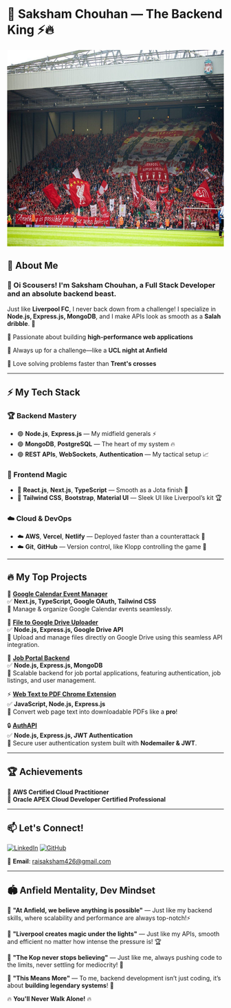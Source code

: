 # 👑 Saksham Chouhan — The Backend King ⚡🔥

<img src="stand.jpg" width="850" height="457" alt="Description">

## 🚀 About Me

### 👋 Oi Scousers! I'm **Saksham Chouhan**, a Full Stack Developer and an absolute **backend beast**. 

  Just like **Liverpool FC**, I never back down from a challenge! I specialize in **Node.js, Express.js, MongoDB**, and I make APIs look as smooth as a **Salah dribble**. 💨

🔴 Passionate about building **high-performance web applications**  

🔴 Always up for a challenge—like a **UCL night at Anfield**  

🔴 Love solving problems faster than **Trent's crosses**

---

## ⚡ My Tech Stack

### 🏆 Backend Mastery
- 🟢 **Node.js**, **Express.js** — My midfield generals ⚡
- 🟢 **MongoDB**, **PostgreSQL** — The heart of my system 🔥
- 🟢 **REST APIs**, **WebSockets**, **Authentication** — My tactical setup 📈

### 🎯 Frontend Magic
- 🔵 **React.js**, **Next.js**, **TypeScript** — Smooth as a Jota finish 🎩
- 🔵 **Tailwind CSS**, **Bootstrap**, **Material UI** — Sleek UI like Liverpool’s kit 🏆

### ☁️ Cloud & DevOps
- ☁️  **AWS**, **Vercel**, **Netlify** — Deployed faster than a counterattack 🚀
- ☁️ **Git**, **GitHub** — Version control, like Klopp controlling the game 🎯

---

## 🔥 My Top Projects

🚀 **[Google Calendar Event Manager](https://google-calendar-event-manager.vercel.app/)**  
✅ **Next.js, TypeScript, Google OAuth, Tailwind CSS**  
📌 Manage & organize Google Calendar events seamlessly. 

📂 **[File to Google Drive Uploader](https://github.com/SakshamChouhan/file-to-drive)**  
✅ **Node.js, Express.js, Google Drive API**  
📌 Upload and manage files directly on Google Drive using this seamless API integration.

💼 **[Job Portal Backend](https://github.com/SakshamChouhan/job-portal-backend)**  
✅ **Node.js, Express.js, MongoDB**  
📌 Scalable backend for job portal applications, featuring authentication, job listings, and user management.

⚡ **[Web Text to PDF Chrome Extension](https://github.com/SakshamChouhan/web-text-to-pdf)**  
✅ **JavaScript, Node.js, Express.js**  
📌 Convert web page text into downloadable PDFs like a **pro**! 

🔒 **[AuthAPI](https://github.com/SakshamChouhan/authAPI)**  
✅ **Node.js, Express.js, JWT Authentication**  
📌 Secure user authentication system built with **Nodemailer & JWT**.


---

## 🏆 Achievements
🏅 **AWS Certified Cloud Practitioner**  
🏅 **Oracle APEX Cloud Developer Certified Professional**

---

## 📫 Let's Connect!
[![LinkedIn](https://img.shields.io/badge/LinkedIn-%230077B5.svg?style=for-the-badge&logo=linkedin&logoColor=white)](http://www.linkedin.com/in/saksham-chouhan-a90942275)
[![GitHub](https://img.shields.io/badge/GitHub-171515?style=for-the-badge&logo=github&logoColor=white)](https://github.com/SakshamChouhan)

💌 **Email**: [raisaksham426@gmail.com](mailto:raisaksham426@gmail.com)

---


## 🏟️ Anfield Mentality, Dev Mindset

🔴 **"At Anfield, we believe anything is possible"** — Just like my backend skills, where scalability and performance are always top-notch!⚡

🔴 **"Liverpool creates magic under the lights"** — Just like my APIs, smooth and efficient no matter how intense the pressure is! 🏆

🔴 **"The Kop never stops believing"** — Just like me, always pushing code to the limits, never settling for mediocrity! 💯

🔴 **"This Means More"** — To me, backend development isn’t just coding, it’s about **building legendary systems**! 🚀

🔥 **You'll Never Walk Alone!** 🔥
